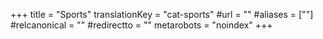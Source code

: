 +++
title = "Sports"
translationKey = "cat-sports"
#url = ""
#aliases = [""]
#relcanonical = ""
#redirectto = ""
metarobots = "noindex"
+++
